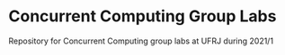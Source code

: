 # Concurrent Computing Group Labs
Repository for Concurrent Computing group labs at UFRJ during 2021/1
